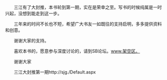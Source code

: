 　　三江有了大封推，本书轮到第一期，实在是荣幸之至。写书的时候纯属是一时兴起，没想到能走到这一步。

　　三年来的时间不长也不短，希望广大书友一如既往的支持启明，多多提供资料和创意。

　　谢谢大家的支持。

　　喜欢本书的，愿意参与深度讨论的，请到SB论坛。www.架空区。

　　谢谢大家

　　三江大封推第一期http://sjg./Default.aspx
